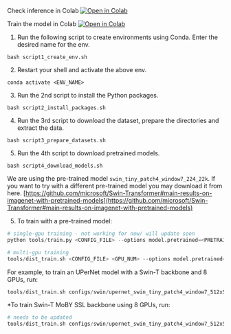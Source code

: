Check inference in Colab [![Open in Colab](https://colab.research.google.com/assets/colab-badge.svg)](https://githubtocolab.com/kavin-du/e16-4yp-Using-Computer-Vision-and-Agent-Based-Modelling-to-Explore-the-Human-Elephant-Conflict/blob/swin_loveda/code/Swin-v2/demo/inference_demo.ipynb)

Train the model in Colab [![Open in Colab](https://colab.research.google.com/assets/colab-badge.svg)](https://githubtocolab.com/kavin-du/e16-4yp-Using-Computer-Vision-and-Agent-Based-Modelling-to-Explore-the-Human-Elephant-Conflict/blob/swin_loveda/code/Swin-v2/main.ipynb)

1. Run the following script to create environments using Conda. Enter the desired name for the env. 
```console
bash script1_create_env.sh
```

2. Restart your shell and activate the above env. 
```console
conda activate <ENV_NAME>
```

3. Run the 2nd script to install the Python packages. 
```console
bash script2_install_packages.sh
```

4. Run the 3rd script to download the dataset, prepare the directories and extract the data. 
```console
bash script3_prepare_datasets.sh
```

5. Run the 4th script to download pretrained models. 
```console
bash script4_download_models.sh
```

We are using the pre-trained model `swin_tiny_patch4_window7_224_22k`.
If you want to try with a different pre-trained model you may download it from here. 
[https://github.com/microsoft/Swin-Transformer#main-results-on-imagenet-with-pretrained-models](https://github.com/microsoft/Swin-Transformer#main-results-on-imagenet-with-pretrained-models)


5. To train with a pre-trained model: 
```python
# single-gpu training - not working for now/ will update soon
python tools/train.py <CONFIG_FILE> --options model.pretrained=<PRETRAIN_MODEL> [model.backbone.use_checkpoint=True] [other optional arguments]

# multi-gpu training
tools/dist_train.sh <CONFIG_FILE> <GPU_NUM> --options model.pretrained=<PRETRAIN_MODEL> [model.backbone.use_checkpoint=True] [other optional arguments] 
```
For example, to train an UPerNet model with a Swin-T backbone and 8 GPUs, run:

```python
tools/dist_train.sh configs/swin/upernet_swin_tiny_patch4_window7_512x512_160k_loveda.py 8 --cfg-options model.pretrained=swin_tiny_patch4_window7_224_22k_converted.pth

```

*To train Swin-T MoBY SSL backbone using 8 GPUs, run:

```python
# needs to be updated
tools/dist_train.sh configs/swin/upernet_swin_tiny_patch4_window7_512x512_160k_loveda.py 8 --options model.pretrained=moby_swin_t_300ep_pretrained.pth

```